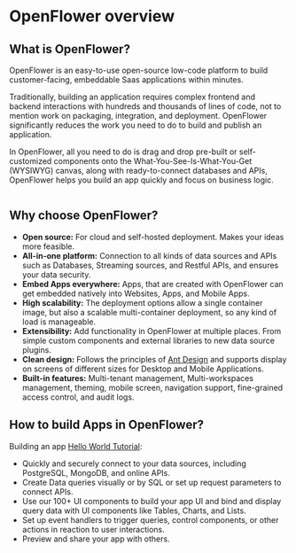 # OpenFlower overview

## What is OpenFlower?

OpenFlower is an easy-to-use open-source low-code platform to build customer-facing, embeddable Saas applications within minutes.

Traditionally, building an application requires complex frontend and backend interactions with hundreds and thousands of lines of code, not to mention work on packaging, integration, and deployment. OpenFlower significantly reduces the work you need to do to build and publish an application.

In OpenFlower, all you need to do is drag and drop pre-built or self-customized components onto the What-You-See-Is-What-You-Get (WYSIWYG) canvas, along with ready-to-connect databases and APIs, OpenFlower helps you build an app quickly and focus on business logic.

<figure><img src=".gitbook/assets/App Editor  Main Screeen clean.png" alt=""><figcaption></figcaption></figure>

## Why choose OpenFlower?

* **Open source:** For cloud and self-hosted deployment. Makes your ideas more feasible.
* **All-in-one platform:** Connection to all kinds of data sources and APIs such as Databases, Streaming sources, and Restful APIs, and ensures your data security.
* **Embed Apps everywhere:** Apps, that are created with OpenFlower can get embedded natively into Websites, Apps, and Mobile Apps.
* **High scalability:** The deployment options allow a single container image, but also a scalable multi-container deployment, so any kind of load is manageable.
* **Extensibility:** Add functionality in OpenFlower at multiple places. From simple custom components and external libraries to new data source plugins.&#x20;
* **Clean design:** Follows the principles of [Ant Design](https://ant.design/) and supports display on screens of different sizes for Desktop and Mobile Applications.
* **Built-in features:** Multi-tenant management, Multi-workspaces management, theming, mobile screen, navigation support, fine-grained access control, and audit logs.

## How to build Apps in OpenFlower?

Building an app [Hello World Tutorial](OpenFlower-overview/the-hello-world-tutorial.md):

- Quickly and securely connect to your data sources, including PostgreSQL, MongoDB, and online APIs.
- Create Data queries visually or by SQL or set up request parameters to connect APIs.
- Use our 100+ UI components to build your app UI and bind and display query data with UI components like Tables, Charts, and Lists.
- Set up event handlers to trigger queries, control components, or other actions in reaction to user interactions.
- Preview and share your app with others.
